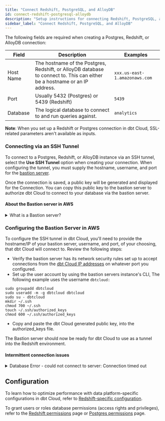 ```yaml
---
title: "Connect Redshift, PostgreSQL, and AlloyDB"
id: connect-redshift-postgresql-alloydb
description: "Setup instructions for connecting Redshift, PostgreSQL, and AlloyDBnpm to dbt Cloud"
sidebar_label: "Connect Redshift, PostgreSQL, and AlloyDB"
---
```


The following fields are required when creating a Postgres, Redshift, or AlloyDB connection:

| Field | Description | Examples |
| ----- | ----------- | -------- |
| Host Name | The hostname of the Postgres, Redshift, or AlloyDB database to connect to. This can either be a hostname or an IP address. | `xxx.us-east-1.amazonaws.com` |
| Port | Usually 5432 (Postgres) or 5439 (Redshift) | `5439` |
| Database | The logical database to connect to and run queries against. | `analytics` |

**Note**: When you set up a Redshift or Postgres connection in dbt Cloud, SSL-related parameters aren't available as inputs.

<Lightbox src="/img/docs/dbt-cloud/cloud-configuring-dbt-cloud/postgres-redshift-connection.png" title="Configuring a Redshift connection"/>

### Connecting via an SSH Tunnel

To connect to a Postgres, Redshift, or AlloyDB instance via an SSH tunnel, select the **Use SSH Tunnel** option when creating your connection. When configuring the tunnel, you must supply the hostname, username, and port for the [bastion server](#about-the-bastion-server-in-aws).

Once the connection is saved, a public key will be generated and displayed for the Connection. You can copy this public key to the bastion server to authorize dbt Cloud to connect to your database via the bastion server.

<Lightbox src="/img/docs/dbt-cloud/cloud-configuring-dbt-cloud/postgres-redshift-ssh-tunnel.png" title="A generated public key for a Redshift connection"/>

#### About the Bastion server in AWS

<details>
  <summary>What is a Bastion server?</summary>
  <div>
    <div>A bastion server in <a href="https://aws.amazon.com/blogs/security/how-to-record-ssh-sessions-established-through-a-bastion-host/">Amazon Web Services (AWS)</a> is a host that allows dbt Cloud to open an SSH connection. <br></br>
    
dbt Cloud only sends queries and doesn't transmit large data volumes. This means the bastion server can run on an AWS instance of any size, like a t2.small instance or t2.micro.<br></br><br></br>
    
Make sure the location of the instance is the same Virtual Private Cloud (VPC) as the Redshift instance, and configure the security group for the bastion server to ensure that it's able to connect to the warehouse port.
    </div>
  </div>
</details>


### Configuring the Bastion Server in AWS

To configure the SSH tunnel in dbt Cloud, you'll need to provide the hostname/IP of your bastion server, username, and port, of your choosing, that dbt Cloud will connect to. Review the following steps:

- Verify the bastion server has its network security rules set up to accept connections from the [dbt Cloud IP addresses](/docs/cloud/about-cloud/regions-ip-addresses) on whatever port you configured.
- Set up the user account by using the bastion servers instance's CLI, The following example uses the username `dbtcloud:`
    
```shell
sudo groupadd dbtcloud
sudo useradd -m -g dbtcloud dbtcloud
sudo su - dbtcloud
mkdir ~/.ssh
chmod 700 ~/.ssh
touch ~/.ssh/authorized_keys
chmod 600 ~/.ssh/authorized_keys
```  

- Copy and paste the dbt Cloud generated public key, into the authorized_keys file.

The Bastion server should now be ready for dbt Cloud to use as a tunnel into the Redshift environment.

#### Intermittent connection issues

<details>
  <summary>Database Error - could not connect to server: Connection timed out</summary>
  You will have the following components when you configure a connection to a database using an SSH tunnel: <br />
  - An Elastic Load Balancer (ELB) or Network Load Balancing (NLB) instance.<br />
  - A bastion host (or jump server) running the <code>sshd</code> process.<br />
  - A Database (such as Redshift cluster)<br /><br />

dbt Cloud establishes an SSH tunnel connection through the ELB or NLB to the <code>sshd</code> process. This is responsible for routing traffic to the database. When dbt initiates a job run, an SSH tunnel is created at the start of the run. If this SSH tunnel fails at any point, the job will also fail.<br />
  
  The most common causes of tunnel failures are:<br />
  - The SSH daemon terminates the session due to an idle timeout.<br />
  - The ELB or NLB terminates the connection when it's idle.<br /><br />
  
  dbt Cloud sets a value for its SSH tunnel called `ServerAliveInterval` and `ServerAliveCountMax` that polls the connection every 30 seconds and the underlying OS in our run "pods" will terminate the connection if the `sshd` process fails to respond after 300s. This will, in many cases, prevent an idle timeout entirely so long as the customer is not using ELB with a firewall-level idle timeout of less than 30 seconds. However, if the customer is using ELB and is using an Idle Connection Timeout of less than 30s, this will be insufficient to prevent tunnels from being terminated. <br /><br />
  
  Some versions of Linux used on bastion hosts use a version of `sshd` with additional idle timeout settings `ClientAliveCountMax`. This value sets the number of client alive messages that may be sent without `sshd` receiving any messages back from the client. If this threshold is reached while client alive messages are being sent, `sshd` will disconnect the client, terminating the session. The client-alive mechanism is helpful when the client or server needs to know when a connection has become inactive. The default value is 3.<br /><br />
  `ClientAliveInterval`<br /><br />
  
  This value sets a timeout interval in seconds after which if no data has been received from the client, `sshd` will send a message through the encrypted channel to request a response from the client. The default is 0, indicating that these messages will not be sent to the client.<br /><br />

Using default values, tunnels could be terminated prematurely by `sshd`. To solve this problem, the `/etc/ssh/sshd_config` file on the bastion host can be configured with the following values:<br />
`ClientAliveCountMax` 10<br />
`ClientAliveInterval` 30<br />
where `ClientAliveCountMax` should be set to a non-zero value and `ClientAliveInterval` should be a value less than the ELB or NLB idle timeout value.<br /><br />

With these settings, unresponsive SSH clients will be disconnected after approximately 300 seconds, helping to prevent tunnel failures.
</details>


## Configuration

To learn how to optimize performance with data platform-specific configurations in dbt Cloud, refer to [Redshift-specific configuration](/reference/resource-configs/redshift-configs).

To grant users or roles database permissions (access rights and privileges), refer to the [Redshift permissions](/reference/database-permissions/redshift-permissions) page or [Postgres permissions](/reference/database-permissions/postgres-permissions) page.
